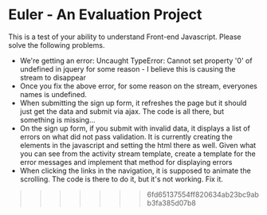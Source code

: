 # Euler - An Evaluation Project

This is a test of your ability to understand Front-end Javascript. Please solve the following problems.

* We're getting an error: Uncaught TypeError: Cannot set property '0' of undefined in jquery for some reason - I believe this is causing the stream to disappear
* Once you fix the above error, for some reason on the stream, everyones names is undefined.
* When submitting the sign up form, it refreshes the page but it should just get the data and submit via ajax. The code is all there, but something is missing...
* On the sign up form, if you submit with invalid data, it displays a list of errors on what did not pass validation. It is currently creating the elements in the javascript and setting the html there as well. Given what you can see from the activity stream template, create a template for the error messages and implement that method for displaying errors
* When clicking the links in the navigation, it is supposed to animate the scrolling. The code is there to do it, but it's not working. Fix it.
>>>>>>> 6fd65137554ff820634ab23bc9abb3fa385d07b8
